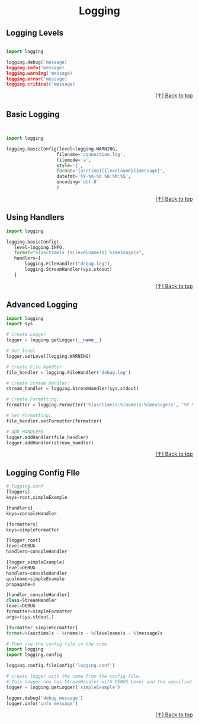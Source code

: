 <div id="top"  align="center">

# Logging

</div>



## Logging Levels

```python

import logging

logging.debug('message)
logging.info('message)
logging.warning('message)
logging.error('message)
logging.critical('message)

```

<div align="right">

[[↑] Back to top](#top)

</div>  

## Basic Logging


 ```python
 
 
 import logging
 
 logging.basicConfig(level=logging.WARNING,
                    filename='connection.log',
                    filemode='a',
                    style='{',
                    format='{asctime}[{levelname}]{message}',
                    datefmt='%Y-%m-%d %H:%M:%S',
                    encoding='utf-8'
                    )
 
 
 ```
 
 <div align="right">

[[↑] Back to top](#top)

</div>  
 
 ## Using Handlers
 
 ```python  
 import logging
 
 logging.basicConfig(
    level=logging.INFO,
    format="%(asctime)s [%(levelname)s] %(message)s",
    handlers=[
        logging.FileHandler("debug.log"),
        logging.StreamHandler(sys.stdout)
    ]
 
 ```
 
 <div align="right">

[[↑] Back to top](#top)

</div>  
 
 
 ## Advanced Logging
 
 ```python
 import logging
import sys

# Create Logger
logger = logging.getLogger(__name__)

# Set level
logger.setLevel(logging.WARNING)

# Create File Handler
file_handler = logging.FileHandler('debug.log')

# Create Stream Handler:
stream_handler = logging.StreamHandler(sys.stdout)

# Create Formatting:
formatter = logging.Formatter('%(asctime)s:%(name)s:%(message)s', '%Y-%m-%d %H:%M:%S')

# Set Formatting:
file_handler.setFormatter(formatter)

# ADD HANDLERS
logger.addHandler(file_handler)
logger.addHandler(stream_handler) 
 ```
 
 <div align="right">

[[↑] Back to top](#top)

</div>  
 
 ## Logging Config FIle
 
 
 ```python
 # logging.conf
[loggers]
keys=root,simpleExample

[handlers]
keys=consoleHandler

[formatters]
keys=simpleFormatter

[logger_root]
level=DEBUG
handlers=consoleHandler

[logger_simpleExample]
level=DEBUG
handlers=consoleHandler
qualname=simpleExample
propagate=0

[handler_consoleHandler]
class=StreamHandler
level=DEBUG
formatter=simpleFormatter
args=(sys.stdout,)

[formatter_simpleFormatter]
format=%(asctime)s - %(name)s - %(levelname)s - %(message)s  
 ```
 
 ```python
 # Then use the config file in the code
import logging
import logging.config

logging.config.fileConfig('logging.conf')

# create logger with the name from the config file. 
# This logger now has StreamHandler with DEBUG Level and the specified format
logger = logging.getLogger('simpleExample')

logger.debug('debug message')
logger.info('info message') 
 ```
 
 <div align="right">

[[↑] Back to top](#top)

</div>  
 
 
